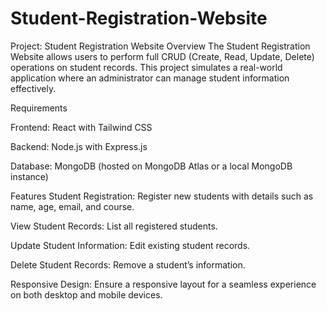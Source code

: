 # Student-Registration-Website
Project: Student Registration Website
Overview
The Student Registration Website allows users to perform full CRUD (Create, Read, Update, Delete) operations on student records. This project simulates a real-world application where an administrator can manage student information effectively.

Requirements

Frontend: React with Tailwind CSS

Backend: Node.js with Express.js

Database: MongoDB (hosted on MongoDB Atlas or a local MongoDB instance)

Features
Student Registration: Register new students with details such as name, age, email, and course.

View Student Records: List all registered students.

Update Student Information: Edit existing student records.

Delete Student Records: Remove a student’s information.

Responsive Design: Ensure a responsive layout for a seamless experience on both desktop and mobile devices.
